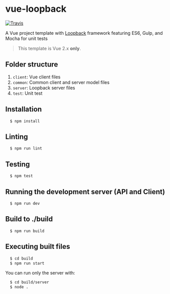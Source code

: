 # vue-loopback
[![Travis](https://img.shields.io/travis/InCuca/vue-loopback/master.svg)](https://travis-ci.org/InCuca/vue-loopback/branches)

A Vue project template with [Loopback](http://loopback.io/) framework featuring ES6, Gulp, and Mocha for unit tests

> This template is Vue 2.x **only**.

## Folder structure

1. `client`: Vue client files
2. `common`: Common client and server model files
3. `server`: Loopback server files
4. `test`: Unit test

## Installation

```
  $ npm install
```

## Linting

```
  $ npm run lint
```

## Testing

```
  $ npm test
```

## Running the development server (API and Client)

```
  $ npm run dev
```

## Build to ./build

```
  $ npm run build
```

## Executing built files

```bash
  $ cd build
  $ npm run start
```

You can run only the server with:

```bash
  $ cd build/server
  $ node .
```
